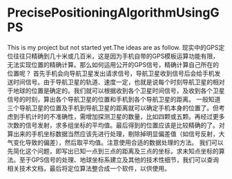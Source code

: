 # PrecisePositioningAlgorithmUsingGPS
This is my project but not started yet.The ideas are as follow.
现实中的GPS定位往往只精确到几十米或几百米，这是因为手机自带的GPS模板运算功能有限，无法实现位置的精确计算。那么如何运用公开的GPS信号，精确计算自己所在的位置呢？
	首先手机会向导航卫星发出请求信号，导航卫星收到信号后会给手机发送时间信号。由于导航卫星的轨道、速度一定，也就是说每个时刻导航卫星的相对于地球的位置是确定的。我们就可以根据收到各个卫星时间信号，及收到各个卫星信号的时刻，算出各个导航卫星的位置和手机到各个导航卫星的距离。  一般知道三个导航卫星的位置及手机到导航卫星的距离就可以确定手机本身的位置了。但考虑到手机计时的不准确性，需增加探测卫星的数量，比如四颗或五颗。再经过更多次数的信号发射，求多组坐标的平均值。最后得到的位置应该是比较精确的了。对算出来的手机坐标数据当然应该先进行处理，剔除掉明显偏差值（如信号反射，大气变化导致的偏差），然后取平均值。注意使用合适的数据处理的方法。
	我们可以先简化这个问题，即写出已知一点到三点的距离及三点的坐标，求未知点坐标的算法。至于GPS信号的处理、地球坐标系建立及其他的技术性细节，我们可以查询相关技术文档，最后将定位算法整合成一个软件，以供使用。   
